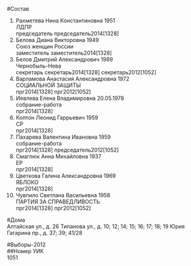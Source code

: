 #Состав  
1. Рахметева Нина Константиновна 1951  
    ЛДПР  
    председатель председатель2014[1328]  
2. Белова Диана Викторовна 1949  
    Союз женщин России  
    заместитель заместитель2014[1328]  
3. Белов Дмитрий Александрович 1989  
    Чернобыль-Нева  
    секретарь секретарь2014[1328] секретарь2012[1052]  
4. Варламова Анастасия Александровна 1972  
    СОЦИАЛЬНОЙ ЗАЩИТЫ  
    прг2014[1328] прг2012[1052]  
5. Иевлева Елена Владимировна 20.05.1978  
    собрание-работа  
    прг2014[1328]  
6. Колтон Леонид Гаррьевич 1959  
    СР  
    прг2014[1328]  
7. Пахарева Валентина Ивановна 1959  
    собрание-работа  
    прг2014[1328] председатель2012[1052]  
8. Смаглюк Анна Михайловна 1937  
    ЕР  
    прг2014[1328]  
9. Цветкова Галина Александровна 1969  
    ЯБЛОКО  
    прг2014[1328]  
10. Чувпило Светлана Васильевна 1958  
    ПАРТИЯ ЗА СПРАВЕДЛИВОСТЬ  
    прг2014[1328] прг2012[1052]  
  
#Дома  
Алтайская ул., д. 26 Типанова ул., д. 10; 12; 14; 15; 16; 17; 18; 19 Юрия Гагарина пр., д. 37; 39; 41/28  
  
#Выборы-2012  
##Номер УИК  
1051  
